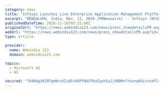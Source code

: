 ```yaml
---
category: news
title: "Infosys Launches Live Enterprise Application Management Platform to Deliver Cloud-Powered, Cognitive-First Managed Services for IT Operations"
excerpt: "BENGALURU, India, Nov. 11, 2020 /PRNewswire/ -- Infosys (NYSE: INFY), a global leader in next-generation digital services and consulting ... conversational AI and cognitive automation to ..."
publishedDateTime: 2020-11-16T05:25:00Z
originalUrl: "https://news.webindia123.com/news/press_showdetailsPR.asp?id=1168957&cat=PR News Wire"
webUrl: "https://news.webindia123.com/news/press_showdetailsPR.asp?id=1168957&cat=PR News Wire"
type: article

provider:
  name: Webindia 123
  domain: webindia123.com

topics:
  - Microsoft AI
  - AI

secured: "794Ndg3KZ9TgmNruXIvQ5c66PfNdCPboEyphSaJ/VBBMsfrbunq04ictexPl4UhF2CZAUDkO1VaUZ3N//X69enOfxG60ln7MI0xOKrEnq1JUlT4qSDdJInCRXT1wrUmIa412jL8TOfUTfajAXX8WL2aJoLqgep488HRMa10FBprSXsmcRgGOCUMQU3wsIlOQfIWNwKwSzd5NifPy1jUlav9f6ffvvUJtjWajVp2StZWZ9pRuggCMD+No2kM+NQ/4eONNH6+RJpVkrwilscMy0jLcHjEDayi6X8R1H+LgqVs5YiLB9DHAn9NKImXHzsPE6XTxCmT501oI46mz9Jb/6gTe7EmfVKlSPFDA9ZhjDM4=;4DFMZD2wiG1ksfMoWoInmQ=="
---
```


